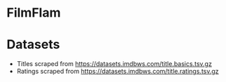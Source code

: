 # FilmFlam

# Datasets
- Titles scraped from https://datasets.imdbws.com/title.basics.tsv.gz
- Ratings scraped from https://datasets.imdbws.com/title.ratings.tsv.gz